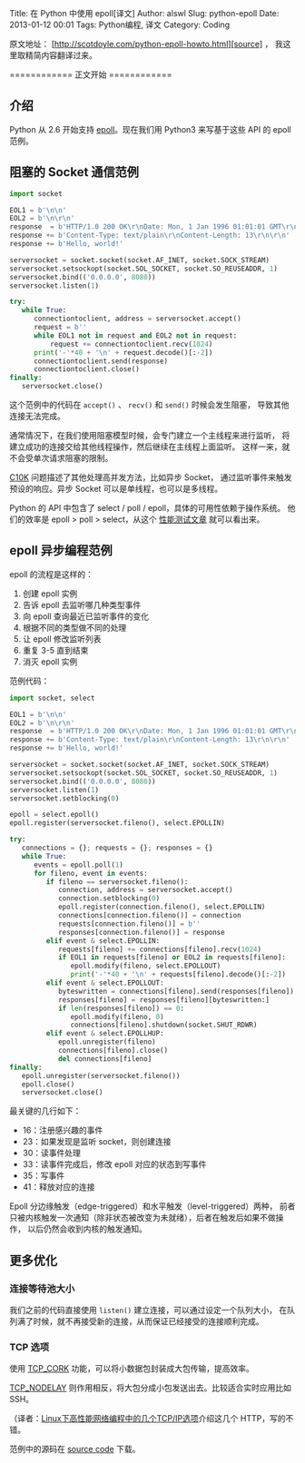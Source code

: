 Title: 在 Python 中使用 epoll[译文]
Author: alswl
Slug: python-epoll
Date: 2013-01-12 00:01
Tags: Python编程, 译文
Category: Coding


原文地址： [http://scotdoyle.com/python-epoll-howto.html][source] ，
我这里取精简内容翻译过来。

============ 正文开始 ============ 

## 介绍 ##

Python 从 2.6 开始支持 [epoll][]。现在我们用 Python3 来写基于这些 API
的 epoll 范例。

<!-- more -->

## 阻塞的 Socket 通信范例 ##

``` python
import socket

EOL1 = b'\n\n'
EOL2 = b'\n\r\n'
response  = b'HTTP/1.0 200 OK\r\nDate: Mon, 1 Jan 1996 01:01:01 GMT\r\n'
response += b'Content-Type: text/plain\r\nContent-Length: 13\r\n\r\n'
response += b'Hello, world!'

serversocket = socket.socket(socket.AF_INET, socket.SOCK_STREAM)
serversocket.setsockopt(socket.SOL_SOCKET, socket.SO_REUSEADDR, 1)
serversocket.bind(('0.0.0.0', 8080))
serversocket.listen(1)

try:
   while True:
      connectiontoclient, address = serversocket.accept()
      request = b''
      while EOL1 not in request and EOL2 not in request:
          request += connectiontoclient.recv(1024)
      print('-'*40 + '\n' + request.decode()[:-2])
      connectiontoclient.send(response)
      connectiontoclient.close()
finally:
   serversocket.close()
```

这个范例中的代码在 `accept()` 、 `recv()` 和 `send()` 时候会发生阻塞，
导致其他连接无法完成。

通常情况下，在我们使用阻塞模型时候，会专门建立一个主线程来进行监听，
将建立成功的连接交给其他线程操作，然后继续在主线程上面监听。
这样一来，就不会受单次请求阻塞的限制。

[C10K][] 问题描述了其他处理高并发方法，比如异步 Socket，
通过监听事件来触发预设的响应。异步 Socket 可以是单线程，也可以是多线程。

Python 的 API 中包含了 select / poll / epoll，具体的可用性依赖于操作系统。
他们的效率是 epoll > poll > select，从这个 [性能测试文章][] 就可以看出来。

## epoll 异步编程范例 ##

epoll 的流程是这样的：

1. 创建 epoll 实例
1. 告诉 epoll 去监听哪几种类型事件
1. 向 epoll 查询最近已监听事件的变化
1. 根据不同的类型做不同的处理
1. 让 epoll 修改监听列表
1. 重复 3-5 直到结束
1. 消灭 epoll 实例

范例代码：

``` python
import socket, select

EOL1 = b'\n\n'
EOL2 = b'\n\r\n'
response  = b'HTTP/1.0 200 OK\r\nDate: Mon, 1 Jan 1996 01:01:01 GMT\r\n'
response += b'Content-Type: text/plain\r\nContent-Length: 13\r\n\r\n'
response += b'Hello, world!'

serversocket = socket.socket(socket.AF_INET, socket.SOCK_STREAM)
serversocket.setsockopt(socket.SOL_SOCKET, socket.SO_REUSEADDR, 1)
serversocket.bind(('0.0.0.0', 8080))
serversocket.listen(1)
serversocket.setblocking(0)

epoll = select.epoll()
epoll.register(serversocket.fileno(), select.EPOLLIN)

try:
   connections = {}; requests = {}; responses = {}
   while True:
      events = epoll.poll(1)
      for fileno, event in events:
         if fileno == serversocket.fileno():
            connection, address = serversocket.accept()
            connection.setblocking(0)
            epoll.register(connection.fileno(), select.EPOLLIN)
            connections[connection.fileno()] = connection
            requests[connection.fileno()] = b''
            responses[connection.fileno()] = response
         elif event & select.EPOLLIN:
            requests[fileno] += connections[fileno].recv(1024)
            if EOL1 in requests[fileno] or EOL2 in requests[fileno]:
               epoll.modify(fileno, select.EPOLLOUT)
               print('-'*40 + '\n' + requests[fileno].decode()[:-2])
         elif event & select.EPOLLOUT:
            byteswritten = connections[fileno].send(responses[fileno])
            responses[fileno] = responses[fileno][byteswritten:]
            if len(responses[fileno]) == 0:
               epoll.modify(fileno, 0)
               connections[fileno].shutdown(socket.SHUT_RDWR)
         elif event & select.EPOLLHUP:
            epoll.unregister(fileno)
            connections[fileno].close()
            del connections[fileno]
finally:
   epoll.unregister(serversocket.fileno())
   epoll.close()
   serversocket.close()
```

最关键的几行如下：

* 16：注册感兴趣的事件
* 23：如果发现是监听 socket，则创建连接
* 30：读事件处理
* 33：读事件完成后，修改 epoll 对应的状态到写事件
* 35：写事件
* 41：释放对应的连接

Epoll 分边缘触发（edge-triggered）和水平触发（level-triggered）两种，
前者只被内核触发一次通知（除非状态被改变为未就绪），后者在触发后如果不做操作，
以后仍然会收到内核的触发通知。

## 更多优化 ##

### 连接等待池大小 ##

我们之前的代码直接使用 `listen()` 建立连接，可以通过设定一个队列大小，
在队列满了时候，就不再接受新的连接，从而保证已经接受的连接顺利完成。

### TCP 选项 ###

使用 [TCP\_CORK][] 功能，可以将小数据包封装成大包传输，提高效率。

[TCP\_NODELAY][] 则作用相反，将大包分成小包发送出去。比较适合实时应用比如 SSH。

（译者：[Linux下高性能网络编程中的几个TCP/IP选项][]介绍这几个 HTTP，写的不错。

范例中的源码在 [source code][] 下载。


[source]: http://scotdoyle.com/python-epoll-howto.html
[epoll]: http://linux.die.net/man/4/epoll
[C10K]: http://www.kegel.com/c10k.html
[性能测试文章]: http://lse.sourceforge.net/epoll/index.html
[TCP\_CORK]: http://www.baus.net/on-tcp_cork
[TCP\_NODELAY]: http://www.techrepublic.com/article/tcpip-options-for-high-performance-data-transmission/1050878
[Linux下高性能网络编程中的几个TCP/IP选项]: http://www.uplook.cn/blog/8/81276/
[source code]: http://scotdoyle.com/python-epoll-examples.tar.gz
